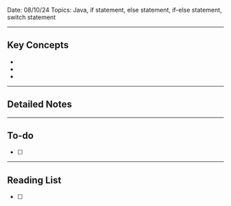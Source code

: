 
Date: 08/10/24
Topics: Java, if statement, else statement, if-else statement, switch statement

---

## Key Concepts

-
-
-

---


## Detailed Notes




---

## To-do

- [ ] 

---

## Reading List

- [ ] 